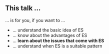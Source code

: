 ## This talk ...

... is for you, if you want to ...

- ... understand the basic idea of ES
- ... know about the advantages of ES
- ... **learn about the issues that come with ES**
- ... understand when ES is a suitable pattern